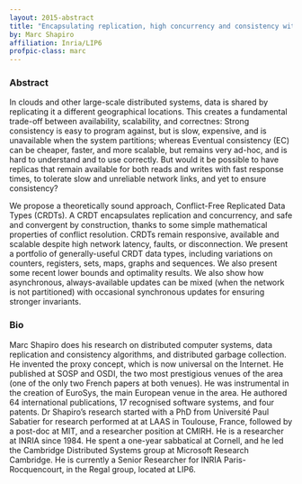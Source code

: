 ```yaml
---
layout: 2015-abstract
title: "Encapsulating replication, high concurrency and consistency with CRDTs"
by: Marc Shapiro
affiliation: Inria/LIP6
profpic-class: marc
---
```


### Abstract

In clouds and other large-scale distributed systems, data is shared by replicating it a different geographical locations. This creates a fundamental trade-off between availability, scalability, and correctnes: Strong consistency is easy to program against, but is slow, expensive, and is unavailable when the system partitions; whereas Eventual consistency (EC) can be cheaper, faster, and more scalable, but remains very ad-hoc, and is hard to understand and to use correctly. But would it be possible to have replicas that remain available for both reads and writes with fast response times, to tolerate slow and unreliable network links, and yet to ensure consistency?

We propose a theoretically sound approach, Conflict-Free Replicated Data Types (CRDTs). A CRDT encapsulates replication and concurrency, and safe and convergent by construction, thanks to some simple mathematical properties of conflict resolution. CRDTs remain responsive, available and scalable despite high network latency, faults, or disconnection. We present a portfolio of generally-useful CRDT data types, including variations on counters, registers, sets, maps, graphs and sequences. We also present some recent lower bounds and optimality results. We also show how asynchronous, always-available updates can be mixed (when the network is not partitioned) with occasional synchronous updates for ensuring stronger invariants.


### Bio

Marc Shapiro does his research on distributed computer systems, data replication and consistency algorithms, and distributed garbage collection. He invented the proxy concept, which is now universal on the Internet. He published at SOSP and OSDI, the two most prestigious venues of the area (one of the only two French papers at both venues). He was instrumental in the creation of EuroSys, the main European venue in the area. He authored 64 international publications, 17 recognised software systems, and four patents. Dr Shapiro’s research started with a PhD from Université Paul Sabatier for research performed at at LAAS in Toulouse, France, followed by a post-doc at MIT, and a researcher position at CMIRH. He is a researcher at INRIA since 1984. He spent a one-year sabbatical at Cornell, and he led the Cambridge Distributed Systems group at Microsoft Research Cambridge. He is currently a Senior Researcher for INRIA Paris-Rocquencourt, in the Regal group, located at LIP6.